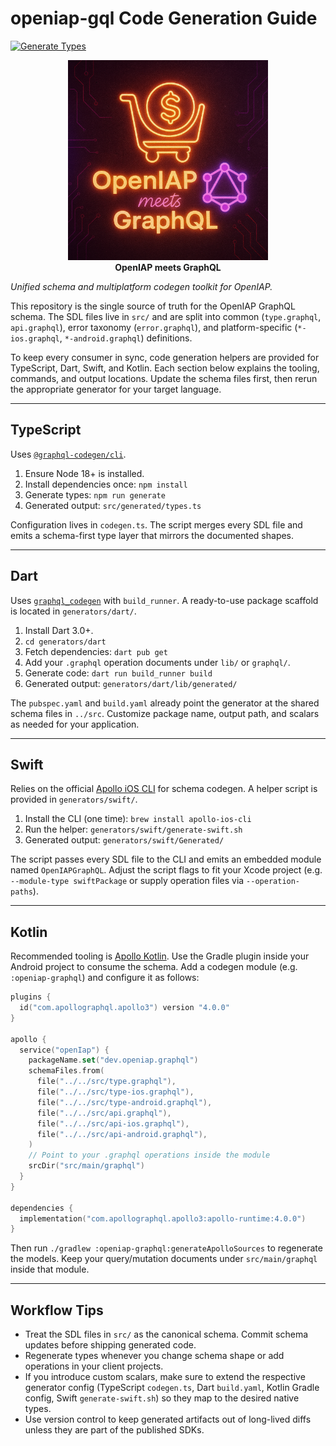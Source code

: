 # openiap-gql Code Generation Guide

[![Generate Types](https://github.com/hyodotdev/openiap-gql/actions/workflows/generate-types.yml/badge.svg)](https://github.com/hyodotdev/openiap-gql/actions/workflows/generate-types.yml)

<!-- markdownlint-disable MD033 -->
<p align="center">
  <img src="./logo.png" alt="OpenIAP GraphQL logo" width="320" />
  <br />
  <strong>OpenIAP meets GraphQL</strong>
</p>
<!-- markdownlint-enable MD033 -->

_Unified schema and multiplatform codegen toolkit for OpenIAP._

This repository is the single source of truth for the OpenIAP GraphQL schema. The SDL
files live in `src/` and are split into common (`type.graphql`, `api.graphql`), error
taxonomy (`error.graphql`), and platform-specific (`*-ios.graphql`, `*-android.graphql`)
definitions.

To keep every consumer in sync, code generation helpers are provided for
TypeScript, Dart, Swift, and Kotlin. Each section below explains the tooling,
commands, and output locations. Update the schema files first, then rerun the
appropriate generator for your target language.

---

## TypeScript

Uses [`@graphql-codegen/cli`](https://www.the-guild.dev/graphql/codegen).

1. Ensure Node 18+ is installed.
2. Install dependencies once: `npm install`
3. Generate types: `npm run generate`
4. Generated output: `src/generated/types.ts`

Configuration lives in `codegen.ts`. The script merges every SDL file and
emits a schema-first type layer that mirrors the documented shapes.

---

## Dart

Uses [`graphql_codegen`](https://pub.dev/packages/graphql_codegen) with
`build_runner`. A ready-to-use package scaffold is located in
`generators/dart/`.

1. Install Dart 3.0+.
2. `cd generators/dart`
3. Fetch dependencies: `dart pub get`
4. Add your `.graphql` operation documents under `lib/` or `graphql/`.
5. Generate code: `dart run build_runner build`
6. Generated output: `generators/dart/lib/generated/`

The `pubspec.yaml` and `build.yaml` already point the generator at the shared
schema files in `../src`. Customize package name, output path, and scalars as
needed for your application.

---

## Swift

Relies on the official [Apollo iOS CLI](https://www.apollographql.com/docs/ios/)
for schema codegen. A helper script is provided in `generators/swift/`.

1. Install the CLI (one time): `brew install apollo-ios-cli`
2. Run the helper: `generators/swift/generate-swift.sh`
3. Generated output: `generators/swift/Generated/`

The script passes every SDL file to the CLI and emits an embedded module named
`OpenIAPGraphQL`. Adjust the script flags to fit your Xcode project (e.g.
`--module-type swiftPackage` or supply operation files via `--operation-paths`).

---

## Kotlin

Recommended tooling is [Apollo Kotlin](https://www.apollographql.com/docs/kotlin).
Use the Gradle plugin inside your Android project to consume the schema. Add a
codegen module (e.g. `:openiap-graphql`) and configure it as follows:

```kotlin
plugins {
  id("com.apollographql.apollo3") version "4.0.0"
}

apollo {
  service("openIap") {
    packageName.set("dev.openiap.graphql")
    schemaFiles.from(
      file("../../src/type.graphql"),
      file("../../src/type-ios.graphql"),
      file("../../src/type-android.graphql"),
      file("../../src/api.graphql"),
      file("../../src/api-ios.graphql"),
      file("../../src/api-android.graphql"),
    )
    // Point to your .graphql operations inside the module
    srcDir("src/main/graphql")
  }
}

dependencies {
  implementation("com.apollographql.apollo3:apollo-runtime:4.0.0")
}
```

Then run `./gradlew :openiap-graphql:generateApolloSources` to regenerate the
models. Keep your query/mutation documents under `src/main/graphql` inside that
module.

---

## Workflow Tips

- Treat the SDL files in `src/` as the canonical schema. Commit schema updates
  before shipping generated code.
- Regenerate types whenever you change schema shape or add operations in your
  client projects.
- If you introduce custom scalars, make sure to extend the respective generator
  config (TypeScript `codegen.ts`, Dart `build.yaml`, Kotlin Gradle config,
  Swift `generate-swift.sh`) so they map to the desired native types.
- Use version control to keep generated artifacts out of long-lived diffs unless
  they are part of the published SDKs.
